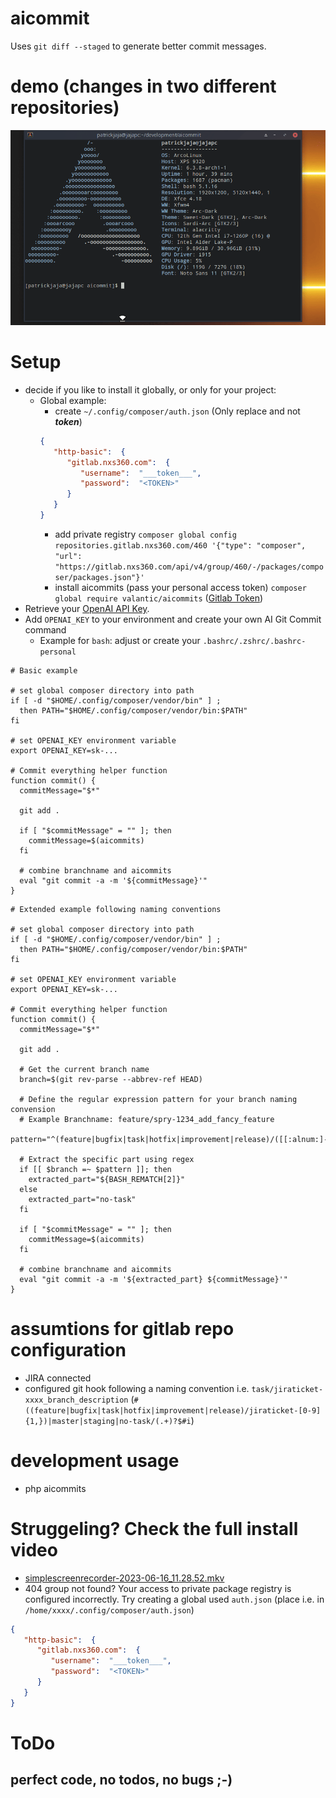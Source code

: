 # aicommit
Uses `git diff --staged` to generate better commit messages.

# demo (changes in two different repositories)
![Peek 2023-06-15 19-29.gif](Peek%202023-06-15%2019-29.gif)

# Setup
 - decide if you like to install it globally, or only for your project:
   - Global example:
     - create `~/.config/composer/auth.json` (Only replace <TOKEN> and not ___token___)
     ```json
     {
        "http-basic":  {
           "gitlab.nxs360.com":  {
              "username":  "___token___",
              "password":  "<TOKEN>"
           }
        }
     }
      ```
     - add private registry `composer global config repositories.gitlab.nxs360.com/460 '{"type": "composer", "url": "https://gitlab.nxs360.com/api/v4/group/460/-/packages/composer/packages.json"}'`
     - install aicommits (pass your personal access token) `composer global require valantic/aicommits` ([Gitlab Token](https://gitlab.nxs360.com/-/profile/personal_access_tokens))
 - Retrieve your [OpenAI API Key](https://platform.openai.com/account/api-keys).
 - Add `OPENAI_KEY` to your environment and create your own AI Git Commit command
   - Example for `bash`: adjust or create your `.bashrc/.zshrc/.bashrc-personal`

```shell
# Basic example

# set global composer directory into path
if [ -d "$HOME/.config/composer/vendor/bin" ] ;
  then PATH="$HOME/.config/composer/vendor/bin:$PATH"
fi

# set OPENAI_KEY environment variable
export OPENAI_KEY=sk-...

# Commit everything helper function
function commit() {
  commitMessage="$*"

  git add .

  if [ "$commitMessage" = "" ]; then
    commitMessage=$(aicommits)
  fi

  # combine branchname and aicommits
  eval "git commit -a -m '${commitMessage}'"
}
```

```shell
# Extended example following naming conventions

# set global composer directory into path
if [ -d "$HOME/.config/composer/vendor/bin" ] ;
  then PATH="$HOME/.config/composer/vendor/bin:$PATH"
fi

# set OPENAI_KEY environment variable
export OPENAI_KEY=sk-...

# Commit everything helper function
function commit() {
  commitMessage="$*"

  git add .

  # Get the current branch name
  branch=$(git rev-parse --abbrev-ref HEAD)

  # Define the regular expression pattern for your branch naming convension
  # Example Branchname: feature/spry-1234_add_fancy_feature
  pattern="^(feature|bugfix|task|hotfix|improvement|release)/([[:alnum:]-]+)"

  # Extract the specific part using regex
  if [[ $branch =~ $pattern ]]; then
    extracted_part="${BASH_REMATCH[2]}"
  else
    extracted_part="no-task"
  fi

  if [ "$commitMessage" = "" ]; then
    commitMessage=$(aicommits)
  fi

  # combine branchname and aicommits
  eval "git commit -a -m '${extracted_part} ${commitMessage}'"
}
```

# assumtions for gitlab repo configuration
 - JIRA connected
 - configured git hook following a naming convention i.e. `task/jiraticket-xxxx_branch_description` (`#((feature|bugfix|task|hotfix|improvement|release)/jiraticket-[0-9]{1,})|master|staging|no-task/(.+)?$#i`) 

# development usage
 - php aicommits

# Struggeling? Check the full install video
 - [simplescreenrecorder-2023-06-16_11.28.52.mkv](simplescreenrecorder-2023-06-16_11.28.52.mkv)
 - 404 group not found? Your access to private package registry is configured incorrectly. Try creating a global used `auth.json` (place i.e. in `/home/xxxx/.config/composer/auth.json`) 
```json
{
   "http-basic":  {
      "gitlab.nxs360.com":  {
         "username":  "___token___",
         "password":  "<TOKEN>"
      }
   }
}
```
# ToDo
## perfect code, no todos, no bugs ;-)
